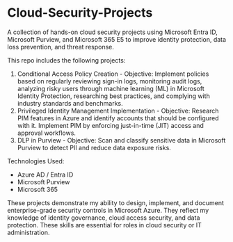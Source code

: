# Cloud-Security-Projects
A collection of hands-on cloud security projects using Microsoft Entra ID, Microsoft Purview, and Microsoft 365 E5 to improve identity protection, data loss prevention, and threat response.

This repo includes the following projects:
1. Conditional Access Policy Creation - 
  Objective: Implement policies based on regularly reviewing sign-in logs, monitoring audit logs, analyzing risky users through machine learning (ML) in Microsoft Identity Protection, researching best practices, and complying with industry standards and benchmarks.
3. Privileged Identity Management Implementation - 
  Objective: Research PIM features in Azure and identify accounts that should be configured with it. Implement PIM by enforcing just-in-time (JIT) access and approval workflows. 
4. DLP in Purview - 
  Objective: Scan and classify sensitive data in Microsoft Purview to detect PII and reduce data exposure risks.

Technologies Used:
- Azure AD / Entra ID
- Microsoft Purview
- Microsoft 365

These projects demonstrate my ability to design, implement, and document enterprise-grade security controls in Microsoft Azure. They reflect my knowledge of identity governance, cloud access security, and data protection. These skills are essential for roles in cloud security or IT administration.
